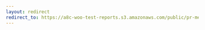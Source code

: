```yaml
---
layout: redirect
redirect_to: https://a8c-woo-test-reports.s3.amazonaws.com/public/pr-merge/41311/api/index.html
---
```

